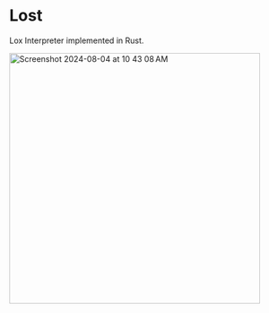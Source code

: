 # Lost

Lox Interpreter implemented in Rust.

<img width="447" alt="Screenshot 2024-08-04 at 10 43 08 AM" src="https://github.com/user-attachments/assets/1fab2393-bc37-40b5-a906-7d39269695c5">
